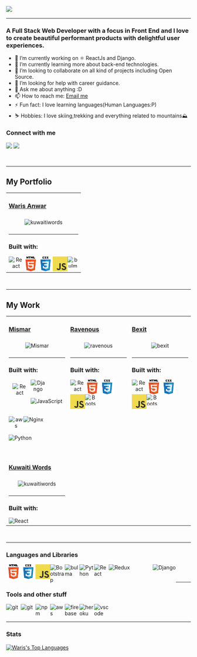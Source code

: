 <img src="https://github.com/warisanwar/WarisAnwar/blob/master/header.png?raw=true">
<hr />

### A Full Stack Web Developer with a focus in Front End and I love to create beautiful performant products with delightful user experiences.


- 🔭 I’m currently working on ⚛ ReactJs and Django.
- 🌱 I’m currently learning more about back-end technologies.
- 👯 I’m looking to collaborate on all kind of projects including Open Source.
- 🤔 I’m looking for help with career guidance.
- 💬 Ask me about anything :D
- 📫 How to reach me: [Email me](mailto:warismir07@gmail.com)
- ⚡ Fun fact: I love learning languages(Human Languages:P)
- ⛷ Hobbies: I love skiing,trekking and everything related to mountains⛰

### Connect with me

[<img height="30" src="https://img.shields.io/badge/twitter-%231DA1F2.svg?&style=for-the-badge&logo=twitter&logoColor=white" />][Twitter]
[<img height="30" src="https://img.shields.io/badge/linkedin-%230077B5.svg?&style=for-the-badge&logo=linkedin&logoColor=white" />][LinkedIn]

<br />
<hr />

## My Portfolio
<table>
<tr>
<td valign="middle" >

### [Waris Anwar]
<div align="center">  
<img style="margin: 10px" src="https://media.giphy.com/media/14kuR0OT870lyOPYOx/giphy.gif" alt="kuwaitiwords"  /> 
</div>
<hr/>

### Built with:

<div align="center">
<img align="left" alt="React" width="40px" src="https://www.vectorlogo.zone/logos/reactjs/reactjs-icon.svg" />
<img align="left" alt="HTML5" width="40px" src="https://raw.githubusercontent.com/github/explore/80688e429a7d4ef2fca1e82350fe8e3517d3494d/topics/html/html.png" />
<img align="left" alt="CSS3" width="40px" src="https://raw.githubusercontent.com/github/explore/80688e429a7d4ef2fca1e82350fe8e3517d3494d/topics/css/css.png" />
<img align="left" alt="JS" width="40px" src="https://raw.githubusercontent.com/github/explore/80688e429a7d4ef2fca1e82350fe8e3517d3494d/topics/javascript/javascript.png" />
<img align="left" alt="bulma" width="30px" height="30px" src="https://raw.githubusercontent.com/gilbarbara/logos/master/logos/bulma.svg" />
</div>
</td>
</tr>
</table>
<br/>  
<hr/>

## My Work
<table>
<tr>
    <td valign="top" width="33%">

### [Mismar]
<div align="center">  
<img style="margin: 10px" src="https://media.giphy.com/media/MZwEbkiz4TIg69bti4/giphy.gif" alt="Mismar"  /> 
</div>
<hr/>

### Built with:

<div align="center">
<img align="left" style="margin: 10px"alt="React" width="40px" src="https://www.vectorlogo.zone/logos/reactjs/reactjs-icon.svg" height="50"/>
<img align="left" alt="Django" width="40px" src="https://www.vectorlogo.zone/logos/djangoproject/djangoproject-ar21.svg" height="50" />
<img align="left" src="https://profilinator.rishav.dev/skills-assets/javascript-original.svg" alt="JavaScript" height="50" />
<img align="left" alt="aws" width="40px" src="https://www.vectorlogo.zone/logos/amazon_aws/amazon_aws-ar21.svg" height="50" />
<img align="left" src="https://profilinator.rishav.dev/skills-assets/nginx-original.svg" alt="Nginx" height="50" />  
<img align="left" src="https://profilinator.rishav.dev/skills-assets/python-original.svg" alt="Python" height="50" />  
                                                                                                                          
</div>

</td>

<td valign="top" width="33%">

### [Ravenous]
<div align="center">  
<img style="margin: 10px" src="https://media.giphy.com/media/vbKwMVQNpVbmubeRlI/giphy.gif" alt="ravenous"  /> 
</div>
<hr/>

### Built with:

<div align="center">
<img align="left" alt="React" width="40px" src="https://www.vectorlogo.zone/logos/reactjs/reactjs-icon.svg" />
<img align="left" alt="HTML5" width="40px" src="https://raw.githubusercontent.com/github/explore/80688e429a7d4ef2fca1e82350fe8e3517d3494d/topics/html/html.png" />
<img align="left" alt="CSS3" width="40px" src="https://raw.githubusercontent.com/github/explore/80688e429a7d4ef2fca1e82350fe8e3517d3494d/topics/css/css.png" />
<img align="left" alt="JS" width="40px" src="https://raw.githubusercontent.com/github/explore/80688e429a7d4ef2fca1e82350fe8e3517d3494d/topics/javascript/javascript.png" />
<img align="left" alt="Bootstrap" width="30px" height="30px" src="https://www.vectorlogo.zone/logos/getbootstrap/getbootstrap-icon.svg" />
</div>
</td>
  <td valign="top" width="33%">

### [Bexit]
<div align="center">  
<img style="margin: 10px" src="https://media.giphy.com/media/9obnVtMbcZD80QjjNe/giphy.gif" alt="bexit"  /> 
</div>
<hr/>

### Built with:

<div align="center">
<img align="left" alt="React" width="40px" src="https://www.vectorlogo.zone/logos/reactjs/reactjs-icon.svg" />
<img align="left" alt="HTML5" width="40px" src="https://raw.githubusercontent.com/github/explore/80688e429a7d4ef2fca1e82350fe8e3517d3494d/topics/html/html.png" />
<img align="left" alt="CSS3" width="40px" src="https://raw.githubusercontent.com/github/explore/80688e429a7d4ef2fca1e82350fe8e3517d3494d/topics/css/css.png" />
<img align="left" alt="JS" width="40px" src="https://raw.githubusercontent.com/github/explore/80688e429a7d4ef2fca1e82350fe8e3517d3494d/topics/javascript/javascript.png" />
<img align="left" alt="Bootstrap" width="30px" height="30px" src="https://www.vectorlogo.zone/logos/getbootstrap/getbootstrap-icon.svg" />
</div>

</td>
</tr>
<tr>
<td valign="top" width="33%">

### [Kuwaiti Words]
<div align="center">  
<img style="margin: 10px" src="https://media.giphy.com/media/4NC6NvcSkEYhHhOTHC/giphy.gif" alt="kuwaitiwords"  /> 
</div>
<hr/>

### Built with:

<div align="center">
<img align="left" alt="React" src="https://www.vectorlogo.zone/logos/wordpress/wordpress-ar21.svg" />
</div>
</td>

</tr>
</table>  
<br/>  
<hr/>

### Languages and Libraries

<img align="left" alt="HTML5" width="40px" src="https://raw.githubusercontent.com/github/explore/80688e429a7d4ef2fca1e82350fe8e3517d3494d/topics/html/html.png" />
<img align="left" alt="CSS3" width="40px" src="https://raw.githubusercontent.com/github/explore/80688e429a7d4ef2fca1e82350fe8e3517d3494d/topics/css/css.png" />
<img align="left" alt="JS" width="40px" src="https://raw.githubusercontent.com/github/explore/80688e429a7d4ef2fca1e82350fe8e3517d3494d/topics/javascript/javascript.png" />
<img align="left" alt="Bootstrap" width="40px" src="https://www.vectorlogo.zone/logos/getbootstrap/getbootstrap-icon.svg" />
<img align="left" alt="bulma" width="40px" src="https://raw.githubusercontent.com/gilbarbara/logos/master/logos/bulma.svg" />
<img align="left" alt="Python" width="40px" src="https://www.vectorlogo.zone/logos/python/python-icon.svg" />
<img align="left" alt="React" width="40px" src="https://www.vectorlogo.zone/logos/reactjs/reactjs-icon.svg" />
<img align="left" alt="Redux"  src="https://raw.githubusercontent.com/prplx/svg-logos/master/svg/redux.svg" height="50" width="120"/>
<img align="left" alt="Django"  src="https://www.vectorlogo.zone/logos/djangoproject/djangoproject-ar21.svg" height="50"/>
<br />
<br />
<hr />

### Tools and other stuff

<img align="left" alt="git" width="40px" src="https://www.vectorlogo.zone/logos/git-scm/git-scm-icon.svg" />
<img align="left" alt="git" width="40px" src="https://www.vectorlogo.zone/logos/github/github-icon.svg" />
<img align="left" alt="npm" width="40px" src="https://www.vectorlogo.zone/logos/npmjs/npmjs-icon.svg" />
<img align="left" alt="aws" width="40px" src="https://www.vectorlogo.zone/logos/amazon_aws/amazon_aws-ar21.svg" />
<img align="left" alt="firebase" width="40px" src="https://www.vectorlogo.zone/logos/firebase/firebase-icon.svg" />
<img align="left" alt="heroku" width="40px" src="https://www.vectorlogo.zone/logos/heroku/heroku-icon.svg" />
<img align="left" alt="vscode" width="40px" src="https://www.vectorlogo.zone/logos/visualstudio_code/visualstudio_code-icon.svg" />
<br />
<br />
<hr />

### Stats
<a href="#stats">
  <img align="center" alt="Waris's Top Languages" src="https://github-readme-stats.vercel.app/api/top-langs/?username=warisanwar&layout=compact" />
</a>



[Twitter]: https://twitter.com/warisanwarmir
[LinkedIn]: https://www.linkedin.com/in/warisanwar/
[Mismar]: https://mismar.com/
[Ravenous]: https://xenodochial-mcnulty-5cc1bf.netlify.app/
[Bexit]: https://peaceful-goldberg-64219f.netlify.app/
[Kuwaiti Words]: http://kuwaitiwords.com/
[Waris Anwar]: https://warisanwar.github.io/
